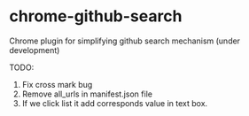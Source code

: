 # chrome-github-search
Chrome plugin for simplifying github search mechanism (under development)

TODO:

1. Fix cross mark bug
2. Remove all_urls in manifest.json file
3. If we click list it add corresponds value in text box.
